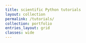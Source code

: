 ```yaml
---
title: scientific Python tutorials
layout: collection
permalink: /tutorials/
collection: portfolio
entries_layout: grid
classes: wide
---
```

